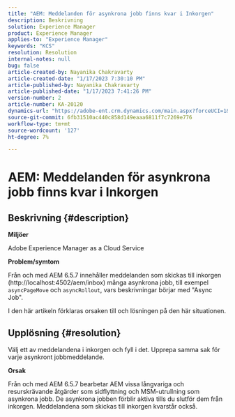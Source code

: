 ```yaml
---
title: "AEM: Meddelanden för asynkrona jobb finns kvar i Inkorgen"
description: Beskrivning
solution: Experience Manager
product: Experience Manager
applies-to: "Experience Manager"
keywords: "KCS"
resolution: Resolution
internal-notes: null
bug: false
article-created-by: Nayanika Chakravarty
article-created-date: "1/17/2023 7:30:10 PM"
article-published-by: Nayanika Chakravarty
article-published-date: "1/17/2023 7:41:26 PM"
version-number: 2
article-number: KA-20120
dynamics-url: "https://adobe-ent.crm.dynamics.com/main.aspx?forceUCI=1&pagetype=entityrecord&etn=knowledgearticle&id=61609059-9d96-ed11-aad1-6045bd006ce9"
source-git-commit: 6fb31510ac440c858d149eaaa6811f7c7269e776
workflow-type: tm+mt
source-wordcount: '127'
ht-degree: 7%

---
```


# AEM: Meddelanden för asynkrona jobb finns kvar i Inkorgen

## Beskrivning {#description}


<b>Miljöer</b>

Adobe Experience Manager as a Cloud Service

<b>Problem/symtom</b>

Från och med AEM 6.5.7 innehåller meddelanden som skickas till inkorgen (http://localhost:4502/aem/inbox) många asynkrona jobb, till exempel `asyncPageMove` och `asyncRollout`, vars beskrivningar börjar med &quot;Async Job&quot;.

I den här artikeln förklaras orsaken till och lösningen på den här situationen.




## Upplösning {#resolution}


Välj ett av meddelandena i inkorgen och fyll i det. Upprepa samma sak för varje asynkront jobbmeddelande.

<b>Orsak</b>

Från och med AEM 6.5.7 bearbetar AEM vissa långvariga och resurskrävande åtgärder som sidflyttning och MSM-utrullning som asynkrona jobb. De asynkrona jobben förblir aktiva tills du slutför dem från inkorgen. Meddelandena som skickas till inkorgen kvarstår också.
